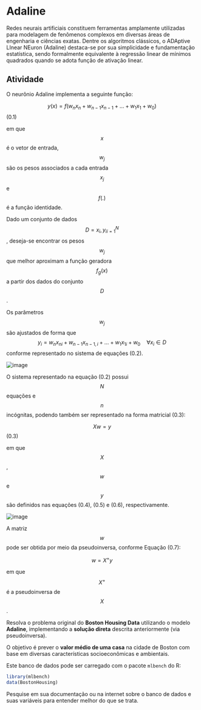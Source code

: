 # Adaline

Redes neurais artificiais constituem ferramentas amplamente utilizadas para modelagem de fenômenos complexos em diversas áreas de engenharia e ciências exatas. Dentre os algoritmos clássicos, o ADAptive LInear NEuron (Adaline) destaca-se por sua simplicidade e fundamentação estatística, sendo formalmente equivalente à regressão linear de mínimos quadrados quando se adota função de ativação linear.

## Atividade

O neurônio Adaline implementa a seguinte função:

$$y(x) = f(w_n x_n + w_{n-1} x_{n-1} + \ldots + w_1 x_1 + w_0)$$ (0.1)

em que $$x$$ é o vetor de entrada, $$w_j$$ são os pesos associados a cada entrada $$x_j$$ e $$f(.)$$ é a função identidade.

Dado um conjunto de dados $$D = {x_i, y_i}_{i=1}^N$$, deseja-se encontrar os pesos $$w_j$$ que melhor aproximam a função geradora $$f_g(x)$$ a partir dos dados do conjunto $$D$$.

Os parâmetros $$w_j$$ são ajustados de forma que $$y_i = w_n x_{ni} + w_{n-1} x_{n-1,i} + \ldots + w_1 x_{1i} + w_0 \quad \forall x_i \in D$$ conforme representado no sistema de equações (0.2).

![image](https://github.com/user-attachments/assets/84c7d3de-b5ad-4cde-a038-33a1483d5a65)


O sistema representado na equação (0.2) possui $$N$$ equações e $$n$$ incógnitas, podendo também ser representado na forma matricial (0.3):

$$
Xw = y 
$$ (0.3)

em que $$X$$, $$w$$ e $$y$$ são definidos nas equações (0.4), (0.5) e (0.6), respectivamente.

![image](https://github.com/user-attachments/assets/6575dbc6-dce6-4b7b-91ca-ce46a8952068)

A matriz $$w$$ pode ser obtida por meio da pseudoinversa, conforme Equação (0.7):

$$
w = X^{+} y \tag{0.7}
$$

em que $$X^{+}$$ é a pseudoinversa de $$X$$.

Resolva o problema original do **Boston Housing Data** utilizando o modelo **Adaline**, implementando a **solução direta** descrita anteriormente (via pseudoinversa).

O objetivo é prever o **valor médio de uma casa** na cidade de Boston com base em diversas características socioeconômicas e ambientais.

Este banco de dados pode ser carregado com o pacote `mlbench` do R:

```r
library(mlbench)
data(BostonHousing)
```

Pesquise em sua documentação ou na internet sobre o banco de dados e suas variáveis para entender melhor do que se trata.
